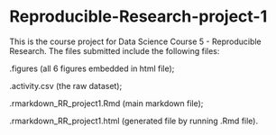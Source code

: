 # Reproducible-Research-project-1
This is the course project for Data Science Course 5 - Reproducible Research. The files submitted include the following files:

.figures (all 6 figures embedded in html file);

.activity.csv (the raw dataset);

.rmarkdown_RR_project1.Rmd (main markdown file);

.rmarkdown_RR_project1.html (generated file by running .Rmd file).
